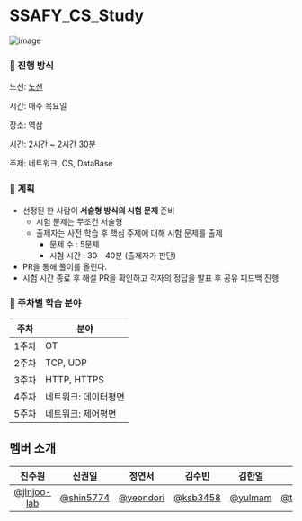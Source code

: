 # SSAFY_CS_Study

![image](https://github.com/shin5774/SSAFY_CS_Study/assets/84346055/c90a9b03-2496-4d85-b455-d14bf4dcffaa)

### 🎯 진행 방식

노션: [노션](https://daisy-atmosphere-561.notion.site/SSAFY_CS_Study-f1610f222c93457ba13ed478955605ca?pvs=4)

시간: 매주 목요일

장소: 역삼

시간: 2시간 ~ 2시간 30분

주제: 네트워크, OS, DataBase

### 🎯 계획
- 선정된 한 사람이 **서술형 방식의 시험 문제** 준비
    - 시험 문제는 무조건 서술형
    - 출제자는 사전 학습 후 핵심 주제에 대해 시험 문제를 출제
        - 문제 수 : 5문제
        - 시험 시간 : 30 - 40분 (출제자가 판단)
- PR을 통해 풀이를 올린다.
- 시험 시간 종료 후 해설 PR을 확인하고 각자의 정답을 발표 후 공유 피드백 진행
> 

### 📱 주차별 학습 분야

| 주차 | 분야 |
| --- | --- |
| 1주차 | OT |
| 2주차 | TCP, UDP  |
| 3주차 | HTTP, HTTPS |
| 4주차 | 네트워크: 데이터평면|
| 5주차 | 네트워크: 제어평면 |


## 멤버 소개
|진주원|신권일|정연서|김수빈|김한얼|이태현|
|:----:|:----:|:----:|:----:|:----:|:----:|
|[@jinjoo-lab](https://github.com/jinjoo-lab)|[@shin5774](https://github.com/shin5774)|[@yeondori](https://github.com/yeondori)|[@ksb3458](https://github.com/ksb3458)|[@yulmam](https://github.com/yulmam)|[@taehyeoon](https://github.com/taehyeoon)|
